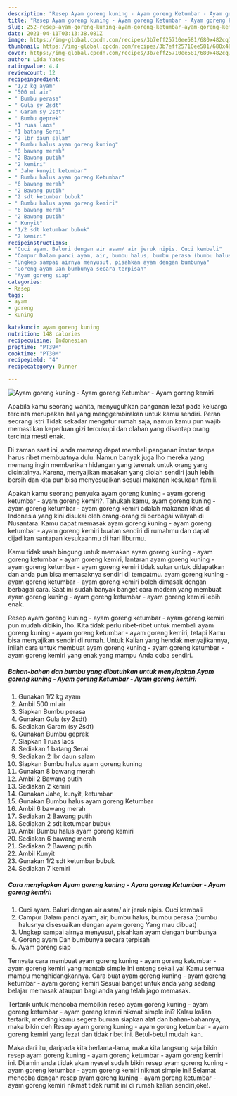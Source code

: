 ```yaml
---
description: "Resep Ayam goreng kuning - Ayam goreng Ketumbar - Ayam goreng kemiri yang nikmat dan Mudah Dibuat"
title: "Resep Ayam goreng kuning - Ayam goreng Ketumbar - Ayam goreng kemiri yang nikmat dan Mudah Dibuat"
slug: 252-resep-ayam-goreng-kuning-ayam-goreng-ketumbar-ayam-goreng-kemiri-yang-nikmat-dan-mudah-dibuat
date: 2021-04-11T03:13:38.081Z
image: https://img-global.cpcdn.com/recipes/3b7eff25710ee581/680x482cq70/ayam-goreng-kuning-ayam-goreng-ketumbar-ayam-goreng-kemiri-foto-resep-utama.jpg
thumbnail: https://img-global.cpcdn.com/recipes/3b7eff25710ee581/680x482cq70/ayam-goreng-kuning-ayam-goreng-ketumbar-ayam-goreng-kemiri-foto-resep-utama.jpg
cover: https://img-global.cpcdn.com/recipes/3b7eff25710ee581/680x482cq70/ayam-goreng-kuning-ayam-goreng-ketumbar-ayam-goreng-kemiri-foto-resep-utama.jpg
author: Lida Yates
ratingvalue: 4.4
reviewcount: 12
recipeingredient:
- "1/2 kg ayam"
- "500 ml air"
- " Bumbu perasa"
- " Gula sy 2sdt"
- " Garam sy 2sdt"
- " Bumbu geprek"
- "1 ruas laos"
- "1 batang Serai"
- "2 lbr daun salam"
- " Bumbu halus ayam goreng kuning"
- "8 bawang merah"
- "2 Bawang putih"
- "2 kemiri"
- " Jahe kunyit ketumbar"
- " Bumbu halus ayam goreng Ketumbar"
- "6 bawang merah"
- "2 Bawang putih"
- "2 sdt ketumbar bubuk"
- " Bumbu halus ayam goreng kemiri"
- "6 bawang merah"
- "2 Bawang putih"
- " Kunyit"
- "1/2 sdt ketumbar bubuk"
- "7 kemiri"
recipeinstructions:
- "Cuci ayam. Baluri dengan air asam/ air jeruk nipis. Cuci kembali"
- "Campur Dalam panci ayam, air, bumbu halus, bumbu perasa (bumbu halusnya disesuaikan dengan ayam goreng Yang mau dibuat)"
- "Ungkep sampai airnya menyusut, pisahkan ayam dengan bumbunya"
- "Goreng ayam Dan bumbunya secara terpisah"
- "Ayam goreng siap"
categories:
- Resep
tags:
- ayam
- goreng
- kuning

katakunci: ayam goreng kuning 
nutrition: 148 calories
recipecuisine: Indonesian
preptime: "PT39M"
cooktime: "PT30M"
recipeyield: "4"
recipecategory: Dinner

---
```



![Ayam goreng kuning - Ayam goreng Ketumbar - Ayam goreng kemiri](https://img-global.cpcdn.com/recipes/3b7eff25710ee581/680x482cq70/ayam-goreng-kuning-ayam-goreng-ketumbar-ayam-goreng-kemiri-foto-resep-utama.jpg)

Apabila kamu seorang wanita, menyuguhkan panganan lezat pada keluarga tercinta merupakan hal yang menggembirakan untuk kamu sendiri. Peran seorang istri Tidak sekadar mengatur rumah saja, namun kamu pun wajib memastikan keperluan gizi tercukupi dan olahan yang disantap orang tercinta mesti enak.

Di zaman  saat ini, anda memang dapat membeli panganan instan tanpa harus ribet membuatnya dulu. Namun banyak juga lho mereka yang memang ingin memberikan hidangan yang terenak untuk orang yang dicintainya. Karena, menyajikan masakan yang diolah sendiri jauh lebih bersih dan kita pun bisa menyesuaikan sesuai makanan kesukaan famili. 



Apakah kamu seorang penyuka ayam goreng kuning - ayam goreng ketumbar - ayam goreng kemiri?. Tahukah kamu, ayam goreng kuning - ayam goreng ketumbar - ayam goreng kemiri adalah makanan khas di Indonesia yang kini disukai oleh orang-orang di berbagai wilayah di Nusantara. Kamu dapat memasak ayam goreng kuning - ayam goreng ketumbar - ayam goreng kemiri buatan sendiri di rumahmu dan dapat dijadikan santapan kesukaanmu di hari liburmu.

Kamu tidak usah bingung untuk memakan ayam goreng kuning - ayam goreng ketumbar - ayam goreng kemiri, lantaran ayam goreng kuning - ayam goreng ketumbar - ayam goreng kemiri tidak sukar untuk didapatkan dan anda pun bisa memasaknya sendiri di tempatmu. ayam goreng kuning - ayam goreng ketumbar - ayam goreng kemiri boleh dimasak dengan berbagai cara. Saat ini sudah banyak banget cara modern yang membuat ayam goreng kuning - ayam goreng ketumbar - ayam goreng kemiri lebih enak.

Resep ayam goreng kuning - ayam goreng ketumbar - ayam goreng kemiri pun mudah dibikin, lho. Kita tidak perlu ribet-ribet untuk membeli ayam goreng kuning - ayam goreng ketumbar - ayam goreng kemiri, tetapi Kamu bisa menyajikan sendiri di rumah. Untuk Kalian yang hendak menyajikannya, inilah cara untuk membuat ayam goreng kuning - ayam goreng ketumbar - ayam goreng kemiri yang enak yang mampu Anda coba sendiri.

<!--inarticleads1-->

##### Bahan-bahan dan bumbu yang dibutuhkan untuk menyiapkan Ayam goreng kuning - Ayam goreng Ketumbar - Ayam goreng kemiri:

1. Gunakan 1/2 kg ayam
1. Ambil 500 ml air
1. Siapkan  Bumbu perasa
1. Gunakan  Gula (sy 2sdt)
1. Sediakan  Garam (sy 2sdt)
1. Gunakan  Bumbu geprek
1. Siapkan 1 ruas laos
1. Sediakan 1 batang Serai
1. Sediakan 2 lbr daun salam
1. Siapkan  Bumbu halus ayam goreng kuning
1. Gunakan 8 bawang merah
1. Ambil 2 Bawang putih
1. Sediakan 2 kemiri
1. Gunakan  Jahe, kunyit, ketumbar
1. Gunakan  Bumbu halus ayam goreng Ketumbar
1. Ambil 6 bawang merah
1. Sediakan 2 Bawang putih
1. Sediakan 2 sdt ketumbar bubuk
1. Ambil  Bumbu halus ayam goreng kemiri
1. Sediakan 6 bawang merah
1. Sediakan 2 Bawang putih
1. Ambil  Kunyit
1. Gunakan 1/2 sdt ketumbar bubuk
1. Sediakan 7 kemiri




<!--inarticleads2-->

##### Cara menyiapkan Ayam goreng kuning - Ayam goreng Ketumbar - Ayam goreng kemiri:

1. Cuci ayam. Baluri dengan air asam/ air jeruk nipis. Cuci kembali
1. Campur Dalam panci ayam, air, bumbu halus, bumbu perasa (bumbu halusnya disesuaikan dengan ayam goreng Yang mau dibuat)
1. Ungkep sampai airnya menyusut, pisahkan ayam dengan bumbunya
1. Goreng ayam Dan bumbunya secara terpisah
1. Ayam goreng siap




Ternyata cara membuat ayam goreng kuning - ayam goreng ketumbar - ayam goreng kemiri yang mantab simple ini enteng sekali ya! Kamu semua mampu menghidangkannya. Cara buat ayam goreng kuning - ayam goreng ketumbar - ayam goreng kemiri Sesuai banget untuk anda yang sedang belajar memasak ataupun bagi anda yang telah jago memasak.

Tertarik untuk mencoba membikin resep ayam goreng kuning - ayam goreng ketumbar - ayam goreng kemiri nikmat simple ini? Kalau kalian tertarik, mending kamu segera buruan siapkan alat dan bahan-bahannya, maka bikin deh Resep ayam goreng kuning - ayam goreng ketumbar - ayam goreng kemiri yang lezat dan tidak ribet ini. Betul-betul mudah kan. 

Maka dari itu, daripada kita berlama-lama, maka kita langsung saja bikin resep ayam goreng kuning - ayam goreng ketumbar - ayam goreng kemiri ini. Dijamin anda tiidak akan nyesel sudah bikin resep ayam goreng kuning - ayam goreng ketumbar - ayam goreng kemiri nikmat simple ini! Selamat mencoba dengan resep ayam goreng kuning - ayam goreng ketumbar - ayam goreng kemiri nikmat tidak rumit ini di rumah kalian sendiri,oke!.

